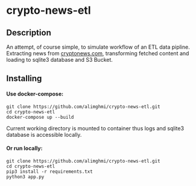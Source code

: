 # crypto-news-etl

## Description
An attempt, of course simple, to simulate workflow of an ETL data pipline. Extracting news from [cryptonews.com](https://cryptonews.com/), transforming fetched content and loading to sqlite3 database and S3 Bucket.

## Installing

#### Use docker-compose:
```
git clone https://github.com/alimghmi/crypto-news-etl.git
cd crypto-news-etl
docker-compose up --build
```
Current working directory is mounted to container thus logs and sqlite3 database is accessible locally.

#### Or run locally:
```
git clone https://github.com/alimghmi/crypto-news-etl.git
cd crypto-news-etl
pip3 install -r requirements.txt
python3 app.py
```